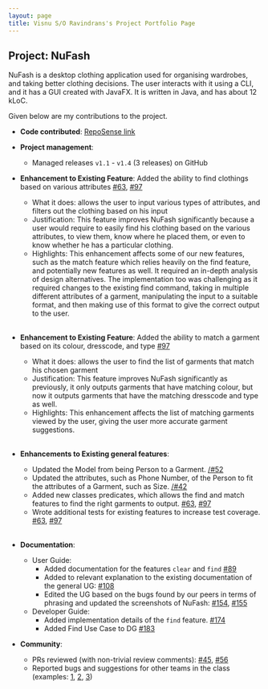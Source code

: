 ```yaml
---
layout: page
title: Visnu S/O Ravindrans's Project Portfolio Page
---
```


## Project: NuFash

NuFash is a desktop clothing application used for organising wardrobes, and taking better clothing decisions. 
The user interacts with it using a CLI, and it has a GUI created with JavaFX. It is written in Java, and has about 
12 kLoC.

Given below are my contributions to the project.

* **Code contributed**: [RepoSense link](https://nus-cs2103-ay2021s2.github.io/tp-dashboard/?search=Visnu&sort=groupTitle&sortWithin=title&timeframe=commit&mergegroup=&groupSelect=groupByRepos&breakdown=true&checkedFileTypes=docs~functional-code~test-code~other&since=2021-02-19&tabOpen=true&tabType=authorship&tabAuthor=VisnuRavi&tabRepo=AY2021S2-CS2103T-T12-1%2Ftp%5Bmaster%5D&authorshipIsMergeGroup=false&authorshipFileTypes=docs~functional-code~test-code&authorshipIsBinaryFileTypeChecked=false)

* **Project management**:
  * Managed releases `v1.1` - `v1.4` (3 releases) on GitHub

* **Enhancement to Existing Feature**: Added the ability to find clothings based on various attributes
  [\#63](https://github.com/AY2021S2-CS2103T-T12-1/tp/pull/63),
  [\#97](https://github.com/AY2021S2-CS2103T-T12-1/tp/pull/97)
  * What it does: allows the user to input various types of attributes, and filters out the clothing based on his input
  * Justification: This feature improves NuFash significantly because a user would require to easily find his
    clothing based on the various attributes, to view them, know where he placed them, or even to know whether he has
    a particular clothing.
  * Highlights: This enhancement affects some of our new features, such as the match feature which relies heavily on the
    find feature, and potentially new features as well. It required an in-depth analysis of design alternatives. 
    The implementation too was challenging as it required changes to the existing find command, taking in 
    multiple different attributes of a garment, manipulating the input to a suitable format, and then making use of
    this format to give the correct output to the user. <br><br>

* **Enhancement to Existing Feature**: Added the ability to match a garment based on its colour, dresscode, and type
  [\#97](https://github.com/AY2021S2-CS2103T-T12-1/tp/pull/97)
  * What it does: allows the user to find the list of garments that match his chosen garment 
  * Justification: This feature improves NuFash significantly as previously, it only outputs garments that have 
    matching colour, but now it outputs garments that have the matching dresscode and type as well.
  * Highlights: This enhancement affects the list of matching garments viewed by the user, giving the user more 
    accurate garment suggestions.  
    <br>
    
* **Enhancements to Existing general features**:
  * Updated the Model from being Person to a Garment.
    [/#52](https://github.com/AY2021S2-CS2103T-T12-1/tp/pull/52)
  * Updated the attributes, such as Phone Number, of the Person to fit the attributes of a Garment, such as Size.
    [/#42](https://github.com/AY2021S2-CS2103T-T12-1/tp/pull/42)
  * Added new classes predicates, which allows the find and match features to find the right 
    garments to output.
    [\#63](https://github.com/AY2021S2-CS2103T-T12-1/tp/pull/63),
    [\#97](https://github.com/AY2021S2-CS2103T-T12-1/tp/pull/97)
  * Wrote additional tests for existing features to increase test coverage.
    [\#63](https://github.com/AY2021S2-CS2103T-T12-1/tp/pull/63),
    [\#97](https://github.com/AY2021S2-CS2103T-T12-1/tp/pull/97)
    <br><br>

* **Documentation**:
  * User Guide:
    * Added documentation for the features `clear` and `find` 
      [\#89](https://github.com/AY2021S2-CS2103T-T12-1/tp/commit/a38810c24bc1cf61ff88c4d39e2610618eb9d77f)
    * Added to relevant explanation to the existing documentation of the general UG: 
      [\#108](https://github.com/AY2021S2-CS2103T-T12-1/tp/commit/1d74d3847cb942b9be755fe970908f70e31e970c)
    * Edited the UG based on the bugs found by our peers in terms of phrasing and updated the screenshots of NuFash:
      [\#154](https://github.com/AY2021S2-CS2103T-T12-1/tp/commit/350935872a3f88b9934c607a5f00752162055fff),
      [\#155](https://github.com/AY2021S2-CS2103T-T12-1/tp/commit/4cbfef176c0ffa1651e7657dd8e2b6d428cd080b)
  * Developer Guide:
    * Added implementation details of the `find` feature. 
      [\#174](https://github.com/AY2021S2-CS2103T-T12-1/tp/commit/456ac61e49df04c55cbc40609a11f8aa35e31a82)
    * Added Find Use Case to DG 
      [\#183](https://github.com/AY2021S2-CS2103T-T12-1/tp/commit/dbdba85f9bdffd1536f5768b92408f0fe98dde11)


* **Community**:
  * PRs reviewed (with non-trivial review comments): 
    [\#45](https://github.com/nus-cs2103-AY2021S2/ip/pull/45),
    [\#56](https://github.com/nus-cs2103-AY2021S2/ip/pull/56)
  * Reported bugs and suggestions for other teams in the class (examples: 
    [1](https://github.com/VisnuRavi/ped/issues/9), [2](https://github.com/VisnuRavi/ped/issues/6), 
    [3](https://github.com/VisnuRavi/ped/issues/15))
    
